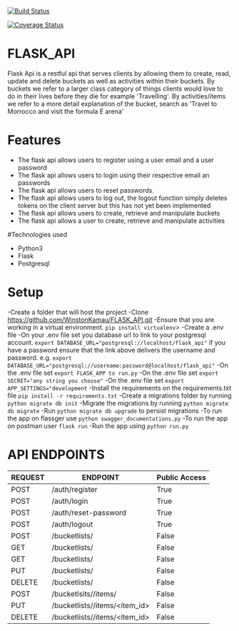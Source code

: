 [![Build Status](https://travis-ci.org/WinstonKamau/FLASK_API.svg?branch=master)](https://travis-ci.org/WinstonKamau/FLASK_API)

[![Coverage Status](https://coveralls.io/repos/github/WinstonKamau/FLASK_API/badge.svg?branch=master)](https://coveralls.io/github/WinstonKamau/FLASK_API?branch=master)
# FLASK_API
Flask Api is a restful api that serves clients by allowing them to create, read, update and delete buckets as well as activities within their buckets. By buckets we refer to a larger class category of things clients would love to do in their lives before they die for example 'Travelling'. By activities/items we refer to a more detail explanation of the bucket, search as 'Travel to Morrocco and visit the formula E arena'

# Features
- The flask api allows users to register using a user email and a user password
- The flask api allows users to login using their respective email an passwords
- The flask api allows users to reset passwords.
- The flask api allows users to log out, the logout function simply deletes tokens on the client server but this has not yet been implemented
- The flask api allows users to create, retrieve and manipulate buckets
- The flask api allows a user to create, retrieve and manipulate activities

#Technologies used
- Python3
- Flask
- Postgresql
# Setup
-Create a folder that will host the project
-Clone https://github.com/WinstonKamau/FLASK_API.git
-Ensure that you are working in a virtual environment. `pip install virtualenv`>
-Create a .env file
-On your .env file set you database url to link to your postgresql account.
 `export DATABASE_URL="postgresql://localhost/flask_api"` if you have a password ensure that the link above delivers the username and password. e.g. `export DATABASE_URL="postgresql://username:password@localhost/flask_api"`
-On the .env file set `export FLASK_APP to run.py`
-On the .env file set `export SECRET="any string you choose"`
-On the .env file set `export APP_SETTINGS="development`
-Install the requirements on the requirements.txt file `pip install -r requirements.txt`
-Create a migrations folder by running `python migrate db init`
-Migrate the migrations by running `python migrate db migrate`
-Run `python migrate db upgrade` to persist migrations
-To run the app on flassger use `python swagger_documentations.py`
-To run the app on postman user `flask run`
-Run the app using `python run.py `

# API ENDPOINTS
| **REQUEST** | **ENDPOINT**                      | **Public Access** |
| ----------- | ----------------------------------| ----------------- |
| POST        | /auth/register                    | True              |
| POST        | /auth/login                       | True              |
| POST        | /auth/reset-password              | True              |
| POST        | /auth/logout                      | True              |
| POST        | /bucketlists/                     | False             | 
| GET         | /bucketlists/                     | False             |
|GET          | /bucketlists/<id>                 | False             |
| PUT         | /bucketlists/<id>                 | False             |
| DELETE      | /bucketlists/<id>                 | False             |
| POST        | /bucketlsits/<id>/items/          | False             |
| PUT         | /bucketlists/<id>/items/<item_id> | False             |
| DELETE      | /bucketlists/<id>/items/<item_id> | False             |
